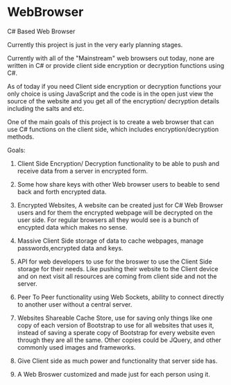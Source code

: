 WebBrowser
==========

C# Based Web Browser

Currently this project is just in the very early planning stages.

Currently with all of the "Mainstream" web browsers out today, none are written in C# or provide client side encryption or decryption functions using C#.

As of today if you need Client side encryption or decryption functions your only choice is using JavaScript and the code is in the open just view the source of the website and you get all of the encryption/ decryption details including the salts and etc.

One of the main goals of this project is to create a web browser that can use C# functions on the client side, which includes encryption/decryption methods.

Goals:

1. Client Side Encryption/ Decryption functionality to be able to push and receive data from a server in encrypted form.
2. Some how share keys with other Web browser users to beable to send back and forth encrypted data.
3. Encrypted Websites, A website can be created just for C# Web Browser users and for them the encrypted webpage will be      decrypted on the user side.  For regular browsers all they would see is a bunch of encypted data which makes no sense.
4. Massive Client Side storage of data to cache webpages, manage passwords,encrypted data and keys.  
5. API for web developers to use for the broswer to use the Client Side storage for their needs.  Like pushing their          website to the Client device and on next visit all resources are coming from client side and not the server.
6. Peer To Peer functionality using Web Sockets, ability to connect directly to another user without a central server.
7. Websites Shareable Cache Store, use for saving only things like one copy of each version of Bootstrap to use for all    websites that uses it, instead of saving a sperate copy of Bootstrap for every website even through they are all the   same. Other copies could be JQuery, and other commonly used images and frameworks.

9. Give Client side as much power and functionality that server side has.
10. A Web Broswer customized and made just for each person using it. 




